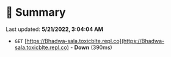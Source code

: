 # 📖 Summary
Last updated: **5/21/2022, 3:04:04 AM**

- `GET` [https://Bhadwa-sala.toxicblte.repl.co](https://Bhadwa-sala.toxicblte.repl.co) - **Down** (390ms)
